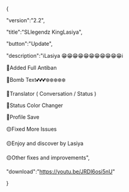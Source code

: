 {

 "version":"2.2",

 "title":"SLlegendz KingLasiya",

 "button":"Update",

 "description":"ℹ️Lasiya 😁😁😁😁😁😁😁😁😁😁😁ℹ️

🚨Added Full Antiban

🔴Bomb Text💕💕💕❄️❄️❄️❄️❄️

🔴Translator ( Conversation / Status )

🔴Status Color Changer

🔴Profile Save

🟡Fixed More Issues

🟡Enjoy and discover by Lasiya

🟡Other fixes and improvements",

 "download":"https://youtu.be/JRDl6osi5nU"

}
